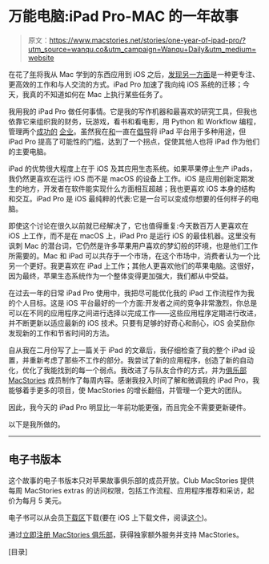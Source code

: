 # 万能电脑:iPad Pro-MAC 的一年故事

> 原文：<https://www.macstories.net/stories/one-year-of-ipad-pro/?utm_source=wanqu.co&utm_campaign=Wanqu+Daily&utm_medium=website>

在花了[年](https://www.macstories.net/stories/comparing-my-favorite-ios-text-editors/)将我从 Mac 学到的东西应用到 iOS 之后，[发现另一方面](https://www.macstories.net/stories/ipad-air-2-review-why-the-ipad-became-my-main-computer/)是一种更专注、更高效的工作和与人交流的方式。iPad Pro 加速了我向纯 iOS 系统的迁移；今天，我真的不知道如何在 Mac 上执行某些任务了。

我用我的 iPad Pro 做任何事情。它是我的写作机器和最喜欢的研究工具，但我也依靠它来组织我的财务，玩游戏，看书和看电影，用 Python 和 Workflow 编程，管理两个[成功的](https://www.macstories.net/) [企业](https://club.macstories.net/?utm_source=ms&utm_medium=iPadProYear)。虽然我在[和](https://www.macstories.net/stories/ipad-mini-for-content-creation/)一直在[倡导](https://www.macstories.net/stories/working-on-the-ipad-one-year-later-still-my-favorite-computer/)将 iPad 平台用于多种用途，但 iPad Pro 提高了可能性的门槛，达到了一个拐点，促使其他人也将 iPad 作为他们的主要电脑。

iPad 的优势很大程度上在于 iOS 及其应用生态系统。如果苹果停止生产 iPads，我仍然更喜欢在运行 iOS 而不是 macOS 的设备上工作。iOS 是应用创新定期发生的地方，开发者在软件能实现什么方面相互超越；我也更喜欢 iOS 本身的结构和交互。iPad Pro 是 iOS 最纯粹的代表:它是一台可以变成你想要的任何样子的电脑。

即使这个讨论在很久以前就已经解决了，它也值得重复:今天数百万人更喜欢在 iOS 上工作，而不是在 macOS 上，iPad Pro 是运行 iOS 的最佳机器。这里没有讽刺 Mac 的潜台词，它仍然是许多苹果用户喜欢的梦幻般的环境，也是他们工作所需要的。Mac 和 iPad 可以共存于一个市场，在这个市场中，消费者认为一个比另一个更好。我更喜欢在 iPad 上工作；其他人更喜欢他们的苹果电脑。这很好，因为最终，苹果生态系统作为一个整体变得更加强大，我们都从中受益。

在过去一年的日常 iPad Pro 使用中，我把尽可能优化我的 iPad 工作流程作为我的个人目标。这是 iOS 平台最好的一个方面:开发者之间的竞争非常激烈，你总是可以在不同的应用程序之间进行选择以完成工作——这些应用程序定期进行改进，并不断更新以适应最新的 iOS 技术。只要有足够的好奇心和耐心，iOS 会奖励你发现新的工作和节省时间的方法。

自从我在二月份写了上一篇关于 iPad 的文章后，我仔细检查了我的整个 iPad 设置，并重新考虑了那些不工作的部分。我尝试了新的应用程序，创造了新的自动化，优化了我能找到的每一个弱点。我改进了与队友合作的方式，并为[俱乐部 MacStories](https://club.macstories.net/?utm_source=ms&utm_medium=iPadProYear) 成员制作了每周内容。感谢我投入时间了解和微调我的 iPad Pro，我能够着手更多的项目，使 MacStories 的增长翻倍，并管理一个更大的团队。

因此，我今天的 iPad Pro 明显比一年前功能更强，而且完全不需要更新硬件。

以下是我所做的。

* * *

<aside class="aside aligncenter aside-wide" id="aside12">

## 电子书版本

这个故事的电子书版本只对苹果故事俱乐部的成员开放。Club MacStories 提供每周 MacStories extras 的访问权限，包括工作流程、应用程序推荐和采访，起价为每月 5 美元。

电子书可以从会员[下载区](https://macstories.memberful.com/account/downloads)下载(要在 iOS 上下载文件，阅读[这个](https://www.macstories.net/ios/readdles-documents-for-ios-9-and-safari-file-downloads/))。

通过[立即注册 MacStories 俱乐部](https://club.macstories.net/?utm_source=ms&utm_medium=iPadProYear)，获得独家额外服务并支持 MacStories。

</aside>

[目录]